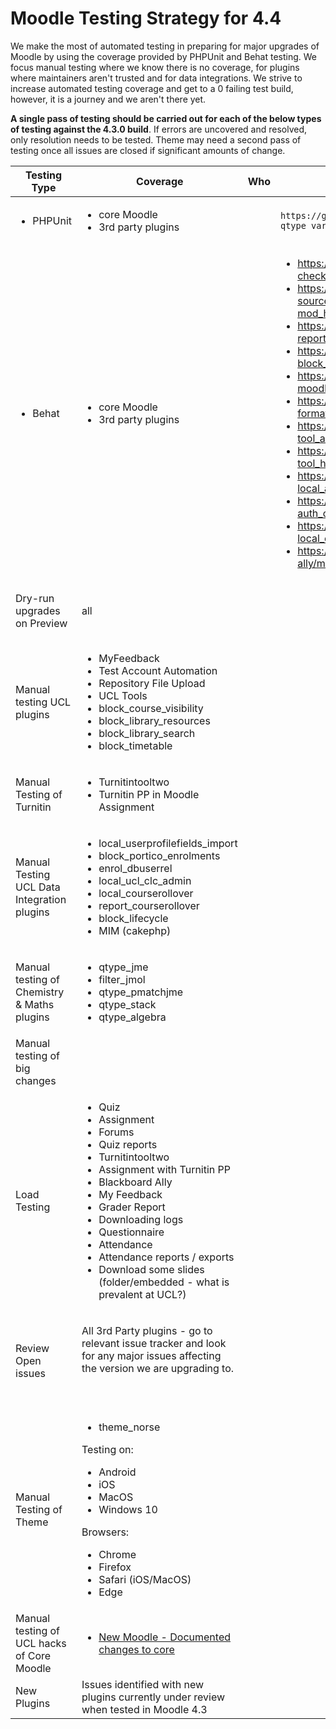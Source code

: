 # Moodle Testing Strategy for 4.4

We make the most of automated testing in preparing for major upgrades of Moodle by using the coverage provided by PHPUnit and Behat testing. We focus manual testing where we know there is no coverage, for plugins where maintainers aren't trusted and for data integrations. We strive to increase automated testing coverage and get to a 0 failing test build, however, it is a journey and we aren't there yet.

**A single pass of testing should be carried out for each of the below types of testing against the 4.3.0 build**. If errors are uncovered and resolved, only resolution needs to be tested. Theme may need a second pass of testing once all issues are closed if significant amounts of change.

<table>
<thead>
<tr class="header">
<th>Testing Type</th>
<th>Coverage</th>
<th>Who</th>
<th>Results</th>
</tr>
</thead>
<tbody>
<tr class="odd">
<td><ul>
<li>PHPUnit</li>
</ul></td>
<td><ul>
<li>core Moodle</li>
<li>3rd party plugins</li>
</ul></td>
<td><br />
</td>
<td><div class="content-wrapper">
<pre><code>https://github.com/moodleou/moodle-qtype_varnumunit/issues/11
</code></pre>
</div></td>
</tr>
<tr class="even">
<td><ul>
<li>Behat</li>
</ul></td>
<td><ul>
<li>core Moodle</li>
<li>3rd party plugins</li>
</ul></td>
<td><br />
</td>
<td><ul>
<li><a href="https://github.com/davosmith/moodle-checklist/issues/118" class="uri">https://github.com/davosmith/moodle-checklist/issues/118</a></li>
<li><a href="https://github.com/open-lms-open-source/moodle-mod_hsuforum/issues/52" class="uri">https://github.com/open-lms-open-source/moodle-mod_hsuforum/issues/52</a></li>
<li><a href="https://github.com/ucl-isd/moodle-report_editdates/issues/4" class="uri">https://github.com/ucl-isd/moodle-report_editdates/issues/4</a></li>
<li><a href="https://github.com/lsuonline/lsuce-block_quickmail/issues/75" class="uri">https://github.com/lsuonline/lsuce-block_quickmail/issues/75</a></li>
<li><a href="https://github.com/microsoft/o365-moodle/issues/2547" class="uri">https://github.com/microsoft/o365-moodle/issues/2547</a></li>
<li><a href="https://github.com/davidherney/moodle-format_onetopic/issues/175" class="uri">https://github.com/davidherney/moodle-format_onetopic/issues/175</a></li>
<li><a href="https://github.com/catalyst/moodle-tool_abconfig/issues/65" class="uri">https://github.com/catalyst/moodle-tool_abconfig/issues/65</a></li>
<li><a href="https://github.com/catalyst/moodle-tool_heartbeat/issues/180" class="uri">https://github.com/catalyst/moodle-tool_heartbeat/issues/180</a></li>
<li><a href="https://github.com/bmbrands/moodle-local_analytics/issues/38" class="uri">https://github.com/bmbrands/moodle-local_analytics/issues/38</a></li>
<li><a href="https://github.com/catalyst/moodle-auth_outage/issues/334" class="uri">https://github.com/catalyst/moodle-auth_outage/issues/334</a></li>
<li><a href="https://github.com/ucl-isd/moodle-local_examguard/issues/3" class="uri">https://github.com/ucl-isd/moodle-local_examguard/issues/3</a></li>
<li><a href="https://github.com/anthology-ally/moodle-report_allylti/issues/9" class="uri">https://github.com/anthology-ally/moodle-report_allylti/issues/9</a></li>
</ul></td>
</tr>
<tr class="odd">
<td>Dry-run upgrades on Preview</td>
<td>all</td>
<td><br />
</td>
<td><div class="content-wrapper">
<p><br />
</p>
<p><br />
</p>
</div></td>
</tr>
<tr class="even">
<td>Manual testing UCL plugins</td>
<td><ul>
<li>MyFeedback</li>
<li>Test Account Automation</li>
<li>Repository File Upload</li>
<li>UCL Tools</li>
<li>block_course_visibility</li>
<li>block_library_resources</li>
<li>block_library_search</li>
<li>block_timetable</li>
</ul></td>
<td><br />
</td>
<td><p><br />
</p></td>
</tr>
<tr class="odd">
<td>Manual Testing of Turnitin</td>
<td><ul>
<li>Turnitintooltwo</li>
<li>Turnitin PP in Moodle Assignment</li>
</ul></td>
<td><br />
</td>
<td><br />
</td>
</tr>
<tr class="even">
<td>Manual Testing UCL Data Integration plugins</td>
<td><ul>
<li>local_userprofilefields_import</li>
<li>block_portico_enrolments</li>
<li>enrol_dbuserrel</li>
<li>local_ucl_clc_admin</li>
<li>local_courserollover</li>
<li>report_courserollover</li>
<li>block_lifecycle</li>
<li>MIM (cakephp)</li>
</ul></td>
<td><br />
</td>
<td><p><br />
</p></td>
</tr>
<tr class="odd">
<td>Manual testing of Chemistry &amp; Maths plugins</td>
<td><ul>
<li>qtype_jme</li>
<li>filter_jmol</li>
<li>qtype_pmatchjme</li>
<li>qtype_stack</li>
<li>qtype_algebra</li>
</ul></td>
<td><br />
</td>
<td><div class="content-wrapper">
<p><br />
</p>
<p><br />
</p>
</div></td>
</tr>
<tr class="even">
<td>Manual testing of big changes</td>
<td><br />
</td>
<td><br />
</td>
<td><br />
</td>
</tr>
<tr class="odd">
<td>Load Testing</td>
<td><ul>
<li>Quiz</li>
<li>Assignment</li>
<li>Forums</li>
<li>Quiz reports</li>
<li>Turnitintooltwo</li>
<li>Assignment with Turnitin PP</li>
<li>Blackboard Ally</li>
<li>My Feedback</li>
<li>Grader Report</li>
<li>Downloading logs</li>
<li>Questionnaire</li>
<li>Attendance</li>
<li>Attendance reports / exports</li>
<li>Download some slides (folder/embedded - what is prevalent at UCL?)</li>
</ul></td>
<td><br />
</td>
<td><br />
</td>
</tr>
<tr class="even">
<td>Review Open issues</td>
<td><p>All 3rd Party plugins - go to relevant issue tracker and look for any major issues affecting the version we are upgrading to.</p>
<p><br />
</p></td>
<td><br />
</td>
<td><br />
</td>
</tr>
<tr class="odd">
<td>Manual Testing of Theme</td>
<td><ul>
<li>theme_norse</li>
</ul>
<p>Testing on:</p>
<ul>
<li>Android</li>
<li>iOS</li>
<li>MacOS</li>
<li>Windows 10</li>
</ul>
<p>Browsers:</p>
<ul>
<li>Chrome</li>
<li>Firefox</li>
<li>Safari (iOS/MacOS)</li>
<li>Edge</li>
</ul></td>
<td><br />
</td>
<td><br />
</td>
</tr>
<tr class="even">
<td>Manual testing of UCL hacks of Core Moodle</td>
<td><ul>
<li><a href="New_Moodle_-_Documented_changes_to_core">New Moodle - Documented changes to core</a></li>
</ul></td>
<td><br />
</td>
<td><br />
</td>
</tr>
<tr class="odd">
<td>New Plugins</td>
<td>Issues identified with new plugins currently under review when tested in Moodle 4.3</td>
<td><br />
</td>
<td><br />
</td>
</tr>
</tbody>
</table>


